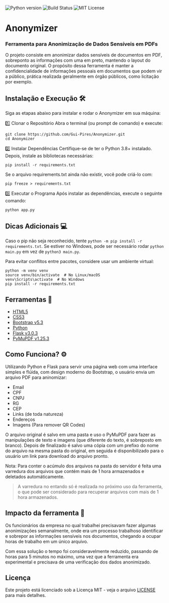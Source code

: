 ![Python version](https://img.shields.io/badge/Python-3.8+-blue.svg)
![Build Status](https://img.shields.io/github/workflow/status/Gui-Pires/Anonymizer/CI)
![MIT License](https://img.shields.io/badge/License-MIT-blue.svg)

# Anonymizer
### Ferramenta para Anonimização de Dados Sensíveis em PDFs

O projeto consiste em anonimizar dados sensíveis de documentos em PDF, sobreponto as informações com uma em preto, mantendo o layout do documento original.
O propósito dessa ferramenta é manter a confidencialidade de informações pessoais em documentos que podem vir a público, prática realizada geralmente em órgão públicos, como licitação por exemplo.

## Instalação e Execução 🛠️

Siga as etapas abaixo para instalar e rodar o Anonymizer em sua máquina:

1️⃣ Clonar o Repositório
Abra o terminal (ou prompt de comando) e execute:
```
git clone https://github.com/Gui-Pires/Anonymizer.git
cd Anonymizer
```

2️⃣ Instalar Dependências
Certifique-se de ter o Python 3.8+ instalado. Depois, instale as bibliotecas necessárias:
```
pip install -r requirements.txt
```

Se o arquivo requirements.txt ainda não existir, você pode criá-lo com:
```
pip freeze > requirements.txt
```

3️⃣ Executar o Programa
Após instalar as dependências, execute o seguinte comando:
```
python app.py
```

## Dicas Adicionais 💻

Caso o pip não seja reconhecido, tente `python -m pip install -r requirements.txt`.
Se estiver no Windows, pode ser necessário rodar `python main.py` em vez de `python3 main.py`.

Para evitar conflitos entre pacotes, considere usar um ambiente virtual:
```
python -m venv venv
source venv/bin/activate  # No Linux/macOS
venv\Scripts\activate  # No Windows
pip install -r requirements.txt
```

## Ferramentas 🔧

- [HTML5](https://html.spec.whatwg.org/)
- [CSS3](https://developer.mozilla.org/en-US/docs/Web/CSS)
- [Bootstrap v5.3](https://getbootstrap.com/docs/5.3/getting-started/introduction/)
- [Python](https://docs.python.org/3/)
- [Flask v3.0.3](https://flask-docs-pt.readthedocs.io/pt/latest/)
- [PyMuPDF v1.25.3](https://pymupdf.readthedocs.io/en/latest/)

## Como Funciona? ⚙️

Utilizando Python e Flask para servir uma página web com uma interface simples e flúida, com design moderno do Bootstrap, o usuário envia um arquivo PDF para aninomizar:

- Email
- CPF
- CNPJ
- RG
- CEP
- Links (de toda natureza)
- Endereços
- Imagens (Para remover QR Codes)

O arquivo original é salvo em uma pasta e uso o PyMuPDF para fazer as manipulações de texto e imagens (que diferente do texto, é sobreposto em branco). Depois de finalizado é salvo uma cópia com um prefixo do nome do arquivo na mesma pasta do original, em seguida é disponibilizado para o usuário um link para download do arquivo pronto.

Nota: Para conter o acúmulo dos arquivos na pasta do servidor é feita uma varredura dos arquivos que contém mais de 1 hora armazenados e deletados automáticamente. 
> A varredura no entando só é realizada no próximo uso da ferramenta, o que pode ser considerado para recuperar arquivos com mais de 1 hora armazenados.

## Impacto da ferramenta 🚀

Os funcionários da empresa no qual trabalhei precisavam fazer algumas anonimizações semanalmente, onde era um processo trabalhoso identificar e sobrepor as informações sensíveis nos documentos, chegando a ocupar horas de trabalho em um único arquivo.

Com essa solução o tempo foi consideravelmente reduzido, passando de horas para 5 minutos no máximo, uma vez que a ferramenta era experimental e precisava de uma verificação dos dados anonimizado.

## Licença

Este projeto está licenciado sob a Licença MIT - veja o arquivo [LICENSE](LICENSE) para mais detalhes.
